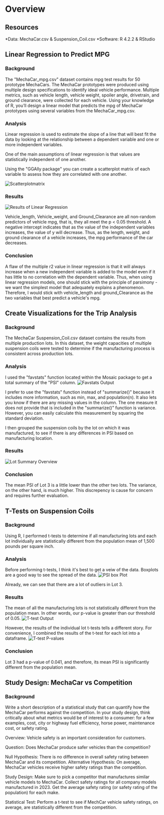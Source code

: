 # Overview

## Resources
*Data: MechaCar.csv & Suspension_Coil.csv
*Software: R 4.2.2 & RStudio

## Linear Regression to Predict MPG
### Background
The "MechaCar_mpg.csv" dataset contains mpg test results for 50 prototype MechaCars. The MechaCar prototypes were produced using multiple design specifications to identify ideal vehicle performance. 
Multiple metrics, such as vehicle length, vehicle weight, spoiler angle, drivetrain, and ground clearance, were collected for each vehicle. Using your knowledge of R, you’ll design a linear model 
that predicts the mpg of MechaCar prototypes using several variables from the MechaCar_mpg.csv. 

### Analysis
Linear regression is used to estimate the slope of a line that will best fit the data
by looking at the relationship between a dependent variable and one or more independent variables. 

One of the main assumptions of linear regression is that values are statistically independent of one another.

Using the "GGAlly package" you can create a scatterplot matrix of each variable to assess how they are correlated with one another. 

![Scatterplotmatrix](https://github.com/CSoldo1/MechaCarChallenge/blob/main/Images/Multiple_Correlation_Plot.png)

### Results
![Results of Linear Regression](https://github.com/CSoldo1/MechaCarChallenge/blob/main/Images/Linear_regression_output.PNG)

Vehicle_length, Vehicle_weight, and Ground_Clearance are all non-random predictors of vehicle mpg, that is, they all meet
the p < 0.05 threshold. A negative intercept indicates that as the value of the independent variables increases, the value of y will decrease. Thus, 
as the length, weight, and ground clearance of a vehicle increases, the mpg performance of the car decreases. 

### Conclusion
A flaw of the multiple r2 value in linear regression is that it will always increase when a new independent variable is added to the model
even if it has little to no correlation with the dependent variable. Thus, when using linear regression models, one should stick with the 
principle of parsimony - we want the simplest model that adequately explains a phenomenon. Therefore, I would stick with vehicle_length and
ground_Clearance as the two variables that best predict a vehicle's mpg. 

## Create Visualizations for the Trip Analysis
### Background 
The MechaCar Suspension_Coil.csv dataset contains the results from multiple production lots. In this dataset, 
the weight capacities of multiple suspension coils were tested to determine if the manufacturing process is consistent across production lots. 

### Analysis
I used the "favstats" function located within the Mosaic package to get a total summary of the "PSI" column.
![Favstats Output](https://github.com/CSoldo1/MechaCarChallenge/blob/main/Images/favstats_output.PNG)

I prefer to use the "favstats" function instead of "summarize()" because it includes more information, such as
min, max, and population(n). It also lets you know if there are any missing values in the column. The one measure it does not 
provide that is included in the "summarize()" function is variance. However, you can easily calculate this measurement 
by squaring the standard deviation. 

I then grouped the suspension coils by the lot on which it was manufactured, to see if there is any differences in PSI based
on manufacturing location. 

### Results
![Lot Summary Overview](https://github.com/CSoldo1/MechaCarChallenge/blob/main/Images/lot_summary_overview.PNG)

### Conclusion
The mean PSI of Lot 3 is a little lower than the other two lots. The variance, on the other hand, is much higher. This discrepency 
is cause for concern and requires further evaluation. 

## T-Tests on Suspension Coils
### Background
Using R, I performed t-tests to determine if all manufacturing lots and each lot individually
are statistically different from the population mean of 1,500 pounds per square inch.

### Analysis
Before performing t-tests, I think it's best to get a veiw of the data. Boxplots are a good way to see
the spread of the data.
![PSI box Plot](https://github.com/CSoldo1/MechaCarChallenge/blob/main/Images/Lot_PSI_Boxplot.png)

Already, we can see that there are a lot of outliers in Lot 3.

### Results
The mean of all the manufacturing lots is not statistically different from the population mean. In other words,
our p-value is greater than our threshold of 0.05. 
![T-test Output](https://github.com/CSoldo1/MechaCarChallenge/blob/main/Images/t-test_output.PNG)

However, the results of the individual lot t-tests tells a different story. For convenience,
I combined the results of the t-test for each lot into a dataframe. 
![T-test P-values](https://github.com/CSoldo1/MechaCarChallenge/blob/main/Images/ttest_pvalues.PNG)

### Conclusion
Lot 3 had a p-value of 0.041, and therefore, its mean PSI is significantly different from the population mean. 

## Study Design: MechaCar vs Competition
### Background
Write a short description of a statistical study that can quantify how the MechaCar performs against the competition. 
In your study design, think critically about what metrics would be of interest to a consumer: 
for a few examples, cost, city or highway fuel efficiency, horse power, maintenance cost, or safety rating.

Overview: Vehicle safety is an important consideration for customers. 

Question: Does MechaCar produce safer vehicles than the competition? 

Null Hypothesis: There is no difference in overall safety rating between MechaCar and its competition.
Alternative Hypothesis: On average, MechaCar vehicles receive higher safety ratings than the competition. 

Study Design: Make sure to pick a competitor that manufactures similar vehicle models to MechaCar. Collect safety ratings for all company models manufactured in 2023. Get the average safety rating (or safety rating of the population)
for each make. 

Statistical Test: Perform a t-test to see if MechCar vehicle safety ratings, on average, are statistically different from the competition. 
